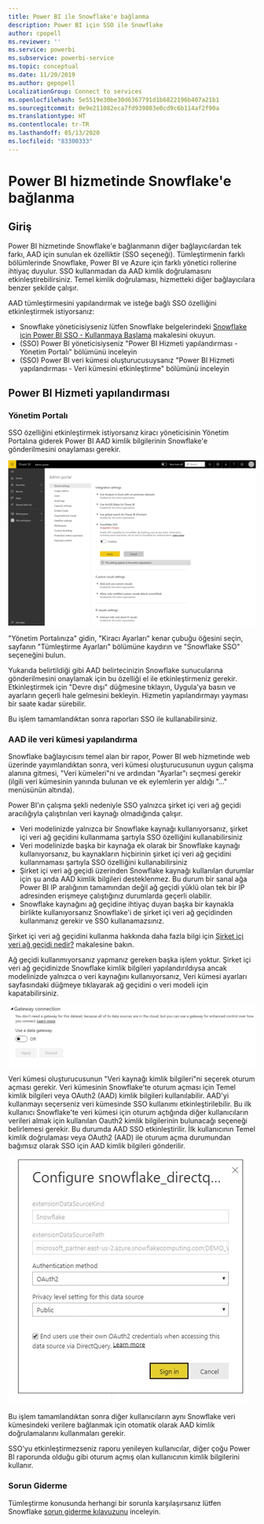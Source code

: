 ```yaml
---
title: Power BI ile Snowflake'e bağlanma
description: Power BI için SSO ile Snowflake
author: cpopell
ms.reviewer: ''
ms.service: powerbi
ms.subservice: powerbi-service
ms.topic: conceptual
ms.date: 11/20/2019
ms.author: gepopell
LocalizationGroup: Connect to services
ms.openlocfilehash: 5e5519e30be30d6367791d1b6822196b407a21b1
ms.sourcegitcommit: 0e9e211082eca7fd939803e0cd9c6b114af2f90a
ms.translationtype: HT
ms.contentlocale: tr-TR
ms.lasthandoff: 05/13/2020
ms.locfileid: "83300333"
---
```

#  <a name="connecting-to-snowflake-in-power-bi-service"></a>Power BI hizmetinde Snowflake'e bağlanma

## <a name="introduction"></a>Giriş

Power BI hizmetinde Snowflake'e bağlanmanın diğer bağlayıcılardan tek farkı, AAD için sunulan ek özelliktir (SSO seçeneği). Tümleştirmenin farklı bölümlerinde Snowflake, Power BI ve Azure için farklı yönetici rollerine ihtiyaç duyulur. SSO kullanmadan da AAD kimlik doğrulamasını etkinleştirebilirsiniz. Temel kimlik doğrulaması, hizmetteki diğer bağlayıcılara benzer şekilde çalışır.

AAD tümleştirmesini yapılandırmak ve isteğe bağlı SSO özelliğini etkinleştirmek istiyorsanız:
* Snowflake yöneticisiyseniz lütfen Snowflake belgelerindeki [Snowflake için Power BI SSO - Kullanmaya Başlama](https://docs.snowflake.net/manuals/LIMITEDACCESS/oauth-powerbi.html) makalesini okuyun.
* (SSO) Power BI yöneticisiyseniz "Power BI Hizmeti yapılandırması - Yönetim Portalı" bölümünü inceleyin
* (SSO) Power BI veri kümesi oluşturucusuysanız "Power BI Hizmeti yapılandırması - Veri kümesini etkinleştirme" bölümünü inceleyin

## <a name="power-bi-service-configuration"></a>Power BI Hizmeti yapılandırması

### <a name="admin-portal"></a>Yönetim Portalı

SSO özelliğini etkinleştirmek istiyorsanız kiracı yöneticisinin Yönetim Portalına giderek Power BI AAD kimlik bilgilerinin Snowflake'e gönderilmesini onaylaması gerekir.

![Snowflake SSO için kiracı yöneticisi ayarı](media/service-connect-snowflake/snowflakessotenant.png)

"Yönetim Portalınıza" gidin, "Kiracı Ayarları" kenar çubuğu öğesini seçin, sayfanın "Tümleştirme Ayarları" bölümüne kaydırın ve "Snowflake SSO" seçeneğini bulun.

Yukarıda belirtildiği gibi AAD belirtecinizin Snowflake sunucularına gönderilmesini onaylamak için bu özelliği el ile etkinleştirmeniz gerekir. Etkinleştirmek için "Devre dışı" düğmesine tıklayın, Uygula'ya basın ve ayarların geçerli hale gelmesini bekleyin. Hizmetin yapılandırmayı yayması bir saate kadar sürebilir.

Bu işlem tamamlandıktan sonra raporları SSO ile kullanabilirsiniz.

### <a name="configuring-a-dataset-with-aad"></a>AAD ile veri kümesi yapılandırma

Snowflake bağlayıcısını temel alan bir rapor, Power BI web hizmetinde web üzerinde yayımlandıktan sonra, veri kümesi oluşturucusunun uygun çalışma alanına gitmesi, "Veri kümeleri"ni ve ardından "Ayarlar"ı seçmesi gerekir (ilgili veri kümesinin yanında bulunan ve ek eylemlerin yer aldığı "..." menüsünün altında).

Power BI'ın çalışma şekli nedeniyle SSO yalnızca şirket içi veri ağ geçidi aracılığıyla çalıştırılan veri kaynağı olmadığında çalışır.

* Veri modelinizde yalnızca bir Snowflake kaynağı kullanıyorsanız, şirket içi veri ağ geçidini kullanmama şartıyla SSO özelliğini kullanabilirsiniz
* Veri modelinizde başka bir kaynağa ek olarak bir Snowflake kaynağı kullanıyorsanız, bu kaynakların hiçbirinin şirket içi veri ağ geçidini kullanmaması şartıyla SSO özelliğini kullanabilirsiniz
* Şirket içi veri ağ geçidi üzerinden Snowflake kaynağı kullanılan durumlar için şu anda AAD kimlik bilgileri desteklenmez. Bu durum bir sanal ağa Power BI IP aralığının tamamından değil ağ geçidi yüklü olan tek bir IP adresinden erişmeye çalıştığınız durumlarda geçerli olabilir.
* Snowflake kaynağını ağ geçidine ihtiyaç duyan başka bir kaynakla birlikte kullanıyorsanız Snowflake'i de şirket içi veri ağ geçidinden kullanmanız gerekir ve SSO kullanamazsınız.

Şirket içi veri ağ geçidini kullanma hakkında daha fazla bilgi için [Şirket içi veri ağ geçidi nedir?](https://docs.microsoft.com/power-bi/service-gateway-onprem) makalesine bakın.

Ağ geçidi kullanmıyorsanız yapmanız gereken başka işlem yoktur. Şirket içi veri ağ geçidinizde Snowflake kimlik bilgileri yapılandırıldıysa ancak modelinizde yalnızca o veri kaynağını kullanıyorsanız, Veri kümesi ayarları sayfasındaki düğmeye tıklayarak ağ geçidini o veri modeli için kapatabilirsiniz.

![Ağ geçidini kapatmayı sağlayan veri kümesi ayarı](media/service-connect-snowflake/snowflake_gateway_toggle_off.png)

Veri kümesi oluşturucusunun "Veri kaynağı kimlik bilgileri"ni seçerek oturum açması gerekir. Veri kümesinin Snowflake'te oturum açması için Temel kimlik bilgileri veya OAuth2 (AAD) kimlik bilgileri kullanılabilir. AAD'yi kullanmayı seçerseniz veri kümesinde SSO kullanımı etkinleştirilebilir. Bu ilk kullanıcı Snowflake'te veri kümesi için oturum açtığında diğer kullanıcıların verileri almak için kullanılan Oauth2 kimlik bilgilerinin bulunacağı seçeneği belirlemesi gerekir. Bu durumda AAD SSO etkinleştirilir. İlk kullanıcının Temel kimlik doğrulaması veya OAuth2 (AAD) ile oturum açma durumundan bağımsız olarak SSO için AAD kimlik bilgileri gönderilir. 

![Snowflake SSO için veri kümesi ayarı](media/service-connect-snowflake/snowflakessocredui.png)

Bu işlem tamamlandıktan sonra diğer kullanıcıların aynı Snowflake veri kümesindeki verilere bağlanmak için otomatik olarak AAD kimlik doğrulamalarını kullanmaları gerekir.

SSO'yu etkinleştirmezseniz raporu yenileyen kullanıcılar, diğer çoğu Power BI raporunda olduğu gibi oturum açmış olan kullanıcının kimlik bilgilerini kullanır.

### <a name="troubleshooting"></a>Sorun Giderme

Tümleştirme konusunda herhangi bir sorunla karşılaşırsanız lütfen Snowflake [sorun giderme kılavuzunu](https://docs.snowflake.net/manuals/LIMITEDACCESS/oauth-powerbi.html#troubleshooting) inceleyin.

